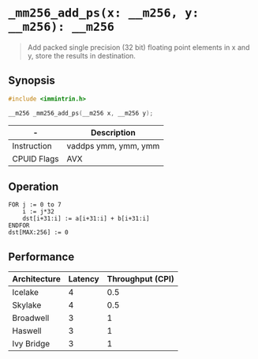 `_mm256_add_ps(x: __m256, y: __m256): __m256`
=============================================

> Add packed single precision (32 bit) floating point elements in x and y, store the results in destination.

## Synopsis

```c
#include <immintrin.h>

__m256 _mm256_add_ps(__m256 x, __m256 y);
```

| -           | Description          |
| ----------- | -------------------- |
| Instruction | vaddps ymm, ymm, ymm |
| CPUID Flags | AVX                  |

## Operation

```
FOR j := 0 to 7
	i := j*32
	dst[i+31:i] := a[i+31:i] + b[i+31:i]
ENDFOR
dst[MAX:256] := 0
```

## Performance

| Architecture | Latency | Throughput (CPI) |
| ------------ | ------- | ---------------- |
| Icelake      | 4       | 0.5              |
| Skylake      | 4       | 0.5              |
| Broadwell    | 3       | 1                |
| Haswell      | 3       | 1                |
| Ivy Bridge   | 3       | 1                |
